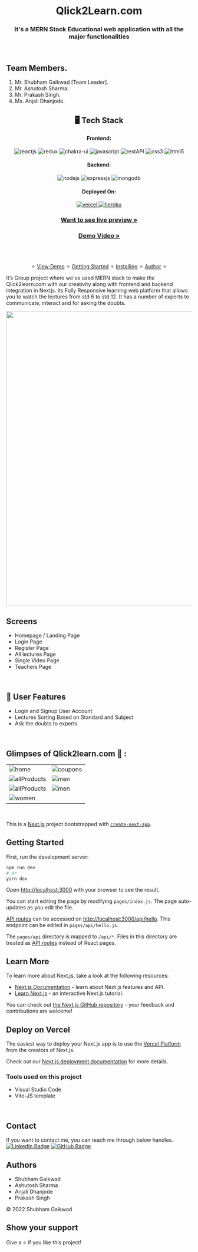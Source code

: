 
<h1 align="center">Qlick2Learn.com</h1>

<h3 align="center">It's a MERN Stack Educational web application with all the major functionalities</h3>

<br />


## Team Members.
1.	Mr. Shubham Gaikwad [Team Leader].
2.	Mr. Ashutosh Sharma.
3.	Mr. Prakash Singh.
4.	Ms. Anjali Dhanjode.



<h2 align="center">🖥️ Tech Stack</h2>


<h4 align="center">Frontend:</h4>

<p align="center">
  <img src="https://img.shields.io/badge/Nextjs-20232A?style=for-the-badge&logo=nextjs&logoColor=61DAFB" alt="reactjs" />
  <img src="https://img.shields.io/badge/Redux-593D88?style=for-the-badge&logo=redux&logoColor=white" alt="redux" />
  <img src="https://img.shields.io/badge/Chakra%20UI-3bc7bd?style=for-the-badge&logo=chakraui&logoColor=white" alt="chakra-ui" />
  <img src="https://img.shields.io/badge/JavaScript-323330?style=for-the-badge&logo=javascript&logoColor=F7DF1E" alt="javascript" />
  <img src="https://img.shields.io/badge/Rest_API-02303A?style=for-the-badge&logo=react-router&logoColor=white" alt="restAPI" />
  <img src="https://img.shields.io/badge/CSS3-1572B6?style=for-the-badge&logo=css3&logoColor=white" alt="css3" />
  <img src="https://img.shields.io/badge/HTML5-E34F26?style=for-the-badge&logo=html5&logoColor=white" alt="html5" />
</p>


<h4 align="center">Backend:</h4>

<p align="center">
  <img src="https://img.shields.io/badge/Node.js-339933?style=for-the-badge&logo=nodedotjs&logoColor=white" alt="nodejs" />
  <img src="https://img.shields.io/badge/Express.js-000000?style=for-the-badge&logo=express&logoColor=white" alt="expressjs" />
  <img src="https://img.shields.io/badge/MongoDB-4EA94B?style=for-the-badge&logo=mongodb&logoColor=white" alt="mongodb" />

</p>





<h4 align="center">Deployed On:</h4>

<p align="center">
<a href="">
  <img src="https://img.shields.io/badge/Netlify-00C7B7?style=for-the-badge&logo=netlify&logoColor=white" alt="vercel" />
</a>  
<a href="https://healthy-duck-jewelry.cyclic.app/">
  <img src="https://img.shields.io/badge/Cyclic-430098?style=for-the-badge&logo=cyclic&logoColor=white" alt="heroku" />
  </a>
</p>



<h3 align="center"><a href=""><strong>Want to see live preview »</strong></a></h3>

<h3 align="center"><a href=""><strong>Demo Video »</strong></a></h3>


<br />

<p align="center">
  <br />&#10023;
  <a href="#Demo">View Demo</a> &#10023;
  <a href="#Getting-Started">Getting Started</a> &#10023; 
  <a href="#Install">Installing</a> &#10023;
  <a href="#Contact">Author</a> &#10023;
</p>

It’s Group project where we've used MERN stack to make the Qlick2learn.com with our creativity along with frontend and backend integration in Nextjs. its Fully Responsive learning web platform that allows you to watch the lectures from std 6 to std 12. It has a number of experts to communicate, interact and for asking the doubts.

<img src="https://i.ibb.co/hDJgqMT/Screenshot-20221223-140057.png" width="800px" />


<br />

## Screens 
- Homepage / Landing Page
- Login Page
- Register Page
- All lectures Page
- Single Video Page
- Teachers Page


<br />
 
## 🚀 User Features
- Login and Signup User Account
- Lectures Sorting Based on Standard and Subject
- Ask the doubts to experts

<br />

## Glimpses of Qlick2learn.com 🙈 :




<table>
  <tr>
    <td><img maxW="50%" src="https://i.ibb.co/hDJgqMT/Screenshot-20221223-140057.png"  alt="home" /></td>
    <td><img maxW="50%" src="https://i.ibb.co/qRzKDd1/Screenshot-20221223-163155.png"  alt="coupons" /></td>
  </tr>
  <tr>
   <td><img src="https://i.ibb.co/4mWpC0K/Screenshot-20221223-163235.png"  alt="allProducts" /></td>
    <td><img src="https://i.ibb.co/86t56Y1/Screenshot-20221223-141120.png"  alt="men" /></td>
  </tr>
  <tr>
    <td><img src="https://i.ibb.co/hDJgqMT/Screenshot-20221223-140057.png" alt="allProducts" /></td>
    <td><img src="https://i.ibb.co/ZLk1DFh/Screenshot-20221223-140115.png"  alt="men" /></td>
  </tr>
  <tr>
    <td><img src="https://i.ibb.co/Zmm4RKd/Screenshot-20221223-141006.png"  alt="women" /></td>   
  </tr>


</table>

<br />



This is a [Next.js](https://nextjs.org/) project bootstrapped with [`create-next-app`](https://github.com/vercel/next.js/tree/canary/packages/create-next-app).

## Getting Started

First, run the development server:

```bash
npm run dev
# or
yarn dev
```

Open [http://localhost:3000](http://localhost:3000) with your browser to see the result.

You can start editing the page by modifying `pages/index.js`. The page auto-updates as you edit the file.

[API routes](https://nextjs.org/docs/api-routes/introduction) can be accessed on [http://localhost:3000/api/hello](http://localhost:3000/api/hello). This endpoint can be edited in `pages/api/hello.js`.

The `pages/api` directory is mapped to `/api/*`. Files in this directory are treated as [API routes](https://nextjs.org/docs/api-routes/introduction) instead of React pages.

## Learn More

To learn more about Next.js, take a look at the following resources:

- [Next.js Documentation](https://nextjs.org/docs) - learn about Next.js features and API.
- [Learn Next.js](https://nextjs.org/learn) - an interactive Next.js tutorial.

You can check out [the Next.js GitHub repository](https://github.com/vercel/next.js/) - your feedback and contributions are welcome!

## Deploy on Vercel

The easiest way to deploy your Next.js app is to use the [Vercel Platform](https://vercel.com/new?utm_medium=default-template&filter=next.js&utm_source=create-next-app&utm_campaign=create-next-app-readme) from the creators of Next.js.

Check out our [Next.js deployment documentation](https://nextjs.org/docs/deployment) for more details.



### Tools used on this project

- Visual Studio Code
- Vite-JS template

<br />



## Contact

If you want to contact me, you can reach me through below handles. <br />
[![LinkedIn Badge](https://img.shields.io/badge/LinkedIn--informational?style=flat&logo=linkedin&logoColor=blue&color=blue)](https://www.linkedin.com/in/shubhamgaikwad7/)
 [![GitHub Badge](https://img.shields.io/badge/GitHub--informational?style=flat&logo=github&logoColor=white&color=blue)](https://github.com/gShubham7)


## Authors 
- Shubham Gaikwad
- Ashutosh Sharma
- Anjali Dhanjode
- Prakash Singh


© 2022 Shubham Gaikwad




## Show your support

Give a ⭐️ if you like this project!


